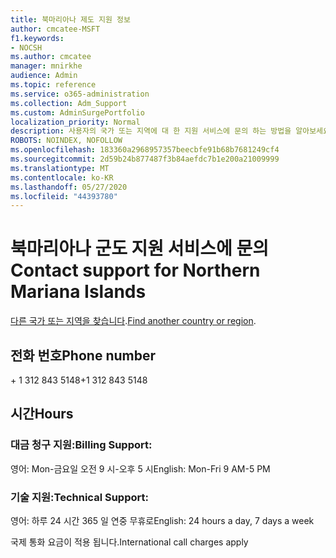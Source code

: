 ```yaml
---
title: 북마리아나 제도 지원 정보
author: cmcatee-MSFT
f1.keywords:
- NOCSH
ms.author: cmcatee
manager: mnirkhe
audience: Admin
ms.topic: reference
ms.service: o365-administration
ms.collection: Adm_Support
ms.custom: AdminSurgePortfolio
localization_priority: Normal
description: 사용자의 국가 또는 지역에 대 한 지원 서비스에 문의 하는 방법을 알아보세요.
ROBOTS: NOINDEX, NOFOLLOW
ms.openlocfilehash: 183360a2968957357beecbfe91b68b7681249cf4
ms.sourcegitcommit: 2d59b24b877487f3b84aefdc7b1e200a21009999
ms.translationtype: MT
ms.contentlocale: ko-KR
ms.lasthandoff: 05/27/2020
ms.locfileid: "44393780"
---
```

# <a name="contact-support-for-northern-mariana-islands"></a><span data-ttu-id="ffa61-103">북마리아나 군도 지원 서비스에 문의</span><span class="sxs-lookup"><span data-stu-id="ffa61-103">Contact support for Northern Mariana Islands</span></span>

<span data-ttu-id="ffa61-104">[다른 국가 또는 지역을 찾습니다](../contact-support-for-business-products.md).</span><span class="sxs-lookup"><span data-stu-id="ffa61-104">[Find another country or region](../contact-support-for-business-products.md).</span></span>

## <a name="phone-number"></a><span data-ttu-id="ffa61-105">전화 번호</span><span class="sxs-lookup"><span data-stu-id="ffa61-105">Phone number</span></span>
<span data-ttu-id="ffa61-106">+ 1 312 843 5148</span><span class="sxs-lookup"><span data-stu-id="ffa61-106">+1 312 843 5148</span></span>

## <a name="hours"></a><span data-ttu-id="ffa61-107">시간</span><span class="sxs-lookup"><span data-stu-id="ffa61-107">Hours</span></span>
### <a name="billing-support"></a><span data-ttu-id="ffa61-108">대금 청구 지원:</span><span class="sxs-lookup"><span data-stu-id="ffa61-108">Billing Support:</span></span>

<span data-ttu-id="ffa61-109">영어: Mon-금요일 오전 9 시-오후 5 시</span><span class="sxs-lookup"><span data-stu-id="ffa61-109">English: Mon-Fri 9 AM-5 PM</span></span>

### <a name="technical-support"></a><span data-ttu-id="ffa61-110">기술 지원:</span><span class="sxs-lookup"><span data-stu-id="ffa61-110">Technical Support:</span></span>

<span data-ttu-id="ffa61-111">영어: 하루 24 시간 365 일 연중 무휴로</span><span class="sxs-lookup"><span data-stu-id="ffa61-111">English: 24 hours a day, 7 days a week</span></span>

<span data-ttu-id="ffa61-112">국제 통화 요금이 적용 됩니다.</span><span class="sxs-lookup"><span data-stu-id="ffa61-112">International call charges apply</span></span>
